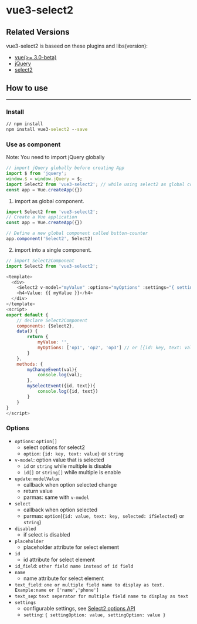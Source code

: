 # vue3-select2

## Related Versions

vue3-select2 is baseed on these plugins and libs(version):
- [vue(>= 3.0-beta)](https://github.com/vuejs/vue-next)
- [jQuery](https://jquery.com/)
- [select2](https://select2.github.io/)

## How to use 
---
### Install
``` cmd
// npm install
npm install vue3-select2 --save
```

### Use as component
Note: You need to import jQuery globally
``` javascript
// import jQuery globally before creating App
import $ from 'jquery';
window.$ = window.jQuery = $;
import Select2 from 'vue3-select2'; // while using select2 as global component
const app = Vue.createApp({})
```
1. import as global component.
``` javascript
import Select2 from 'vue3-select2';
// Create a Vue application
const app = Vue.createApp({})

// Define a new global component called button-counter
app.component('Select2', Select2)
```

2. import into a single component.
``` javascript
// import Select2Component
import Select2 from 'vue3-select2';

<template>
  <div>
    <Select2 v-model="myValue" :options="myOptions" :settings="{ settingOption: value, settingOption: value }" @change="myChangeEvent($event)" @select="mySelectEvent($event)" />
    <h4>Value: {{ myValue }}</h4>
  </div>
</template>
<script>
export default {
    // declare Select2Component
    components: {Select2},
    data() {
        return {
            myValue: '',
            myOptions: ['op1', 'op2', 'op3'] // or [{id: key, text: value}, {id: key, text: value}]
        }
    },
    methods: {
        myChangeEvent(val){
            console.log(val);
        },
        mySelectEvent({id, text}){
            console.log({id, text})
        }
    }
}
</script>
```

### Options
- `options`: `option[]`
  - select options for select2
  - `option`: `{id: key, text: value}` or `string`
- `v-model`: option value that is selected
  - `id` or `string` while multiple is disable
  - `id[]` or `string[]` while multiple is enable
- `update:modelValue`
  - callback when option selected change
  - return value
  - parmas: same with `v-model`
- `select`
  - callback when option selected
  - parmas: `option`(`{id: value, text: key, selected: ifSelected}` or `string`)
- `disabled`
  - if select is disabled
- `placeholder`
  - placeholder attribute for select element
- `id`
  - id attribute for select element
- `id_field`: `other field name instead of id field`
- `name`
  - name attribute for select element
- `text_field`: `one or multiple field name to display as text. Example:name or ['name','phone']`
- `text_sep`: `text seperator for multiple field name to display as text`
- `settings`
  - configurable settings, see [Select2 options API](https://select2.org/configuration/options-api)
  - `setting`: `{ settingOption: value, settingOption: value }`
